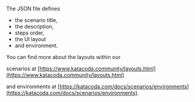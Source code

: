 The JSON file defines 
 - the scenario title, 
 - the description, 
 - steps order, 
 - the UI layout 
 - and environment. 
 
You can find more about the layouts within our 

scenarios at [https://www.katacoda.community/layouts.html](https://www.katacoda.community/layouts.html)

and environments at [https://katacoda.com/docs/scenarios/environments](https://katacoda.com/docs/scenarios/environments).
